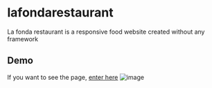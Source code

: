 # lafondarestaurant
La fonda restaurant is a responsive food website created without any framework


## Demo
If you want to see the page, [enter here](https://lafondarestaurant.netlify.com)
![image](https://user-images.githubusercontent.com/38270435/77496968-3116bc00-6e1a-11ea-9f79-e1a2fce7eb49.png)



